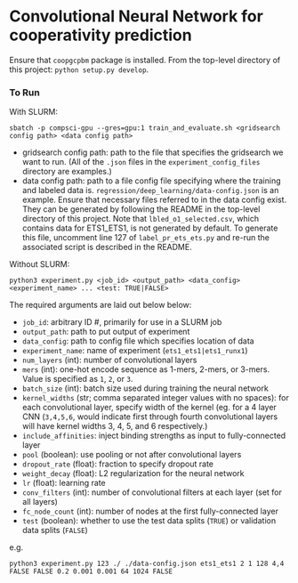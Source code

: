# Convolutional Neural Network for cooperativity prediction

Ensure that `coopgcpbm` package is installed. From the top-level directory of this project: `python setup.py develop`.

### To Run
With SLURM:
```
sbatch -p compsci-gpu --gres=gpu:1 train_and_evaluate.sh <gridsearch config path> <data config path>
```
- gridsearch config path: path to the file that specifies the gridsearch we want to run. (All of the
`.json` files in the `experiment_config_files` directory are examples.)
- data config path: path to a file config file specifying where the training and labeled data is. 
`regression/deep_learning/data-config.json` is an example. Ensure that necessary files referred to in the data config
exist. They can be generated by following the README in the top-level directory of this project. Note that
`lbled_o1_selected.csv`, which contains data for ETS1_ETS1, is not generated by default. To generate this file, 
uncomment line 127 of `label_pr_ets_ets.py` and re-run the associated script is described in the README.

Without SLURM:
```
python3 experiment.py <job_id> <output_path> <data_config> <experiment_name> ... <test: TRUE|FALSE>

```
The required arguments are laid out below below:
- `job_id`: arbitrary ID #, primarily for use in a SLURM job
- `output_path`: path to put output of experiment
- `data_config`: path to config file which specifies location of data
- `experiment_name`: name of experiment (`ets1_ets1|ets1_runx1`)
- `num_layers` (int): number of convolutional layers
- `mers` (int): one-hot encode sequence as 1-mers, 2-mers, or 3-mers. Value is specified as `1`, `2`, or `3`.
- `batch_size` (int): batch size used during training the neural network
- `kernel_widths` (str; comma separated integer values with no spaces): for each convolutional layer, specify width of the kernel
  (eg. for a 4 layer CNN (`3,4,5,6`, would indicate first through fourth convolutional layers 
will have kernel widths 3, 4, 5, and 6 respectively.)
- `include_affinities`: inject binding strengths as input to fully-connected layer
- `pool` (boolean): use pooling or not after convolutional layers
- `dropout_rate` (float): fraction to specify dropout rate
- `weight_decay` (float): L2 regularization for the neural network
- `lr` (float): learning rate
- `conv_filters` (int): number of convolutional filters at each layer (set for all layers)
- `fc_node_count` (int): number of nodes at the first fully-connected layer
- `test` (boolean): whether to use the test data splits (`TRUE`) or validation data splits (`FALSE`)

e.g.
```
python3 experiment.py 123 ./ ./data-config.json ets1_ets1 2 1 128 4,4 FALSE FALSE 0.2 0.001 0.001 64 1024 FALSE
```